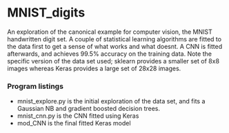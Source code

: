 # MNIST_digits
An exploration of the canonical example for computer vision, the MNIST handwritten digit set. A couple of statistical learning algorithms are fitted to the data first to get a sense of what works and what doesnt. A CNN is fitted afterwards, and achieves 99.5% accuracy on the training data. Note the specific version of the data set used; sklearn provides a smaller set of 8x8 images whereas Keras provides a large set of 28x28 images.

### Program listings
* mnist_explore.py is the initial exploration of the data set, and fits a Gaussian NB and gradient boosted decision trees.
* mnist_cnn.py is the CNN fitted using Keras
* mod_CNN is the final fitted Keras model

